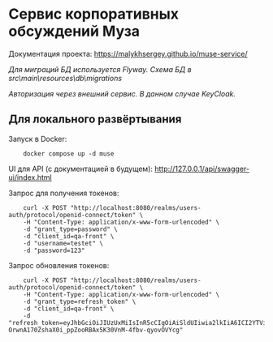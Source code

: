 # Сервис корпоративных обсуждений Муза

Документация проекта: https://malykhsergey.github.io/muse-service/

*Для миграций БД используется Flyway. Схема БД в src\main\resources\db\migrations*

*Авторизация через внешний сервис. В данном случае KeyCloak.*

## Для локального развёртывания

Запуск в Docker:
```shell 
    docker compose up -d muse
```

UI для API (с документацией в будущем): http://127.0.0.1/api/swagger-ui/index.html

Запрос для получения токенов:
```shell
    curl -X POST "http://localhost:8080/realms/users-auth/protocol/openid-connect/token" \
    -H "Content-Type: application/x-www-form-urlencoded" \
    -d "grant_type=password" \
    -d "client_id=qa-front" \
    -d "username=testet" \
    -d "password=123"
```

Запрос обновления токенов:
```shell
    curl -X POST "http://localhost:8080/realms/users-auth/protocol/openid-connect/token" \
    -H "Content-Type: application/x-www-form-urlencoded" \
    -d "grant_type=refresh_token" \
    -d "client_id=qa-front" \
    -d "refresh_token=eyJhbGciOiJIUzUxMiIsInR5cCIgOiAiSldUIiwia2lkIiA6ICI2YTViZjQzYy01Yzk3LTQ5YmQtYTA0YS05MTQ3YzgxYTdiNDgifQ.eyJleHAiOjE3NTQ5OTA5MTgsImlhdCI6MTc1NDk4OTExOCwianRpIjoiMjM2ZDI0ODktZTlhMS00ZGE5LWYyMjMtYzEyMDllMWJjMzM5IiwiaXNzIjoiaHR0cDovL2xvY2FsaG9zdDo4MDgwL3JlYWxtcy91c2Vycy1hdXRoIiwiYXVkIjoiaHR0cDovL2xvY2FsaG9zdDo4MDgwL3JlYWxtcy91c2Vycy1hdXRoIiwic3ViIjoiNTJiODZmMGYtM2E5Ni00YzY4LTlmZDItMmQxYzE2ZTliNDE5IiwidHlwIjoiUmVmcmVzaCIsImF6cCI6InFhLWZyb250Iiwic2lkIjoiZGNhOTFjMzItZTg0OC00NzQ1LTk0ZjctZjUzMTE4Mjg5MGRmIiwic2NvcGUiOiJwcm9maWxlIHJvbGVzIGJhc2ljIHdlYi1vcmlnaW5zIGFjciBlbWFpbCJ9.wBUL5BPkY_8iYQnhJImIGWe82AkRPwCdjfg5NP-OrwnA170ZshaX0i_ppZooRBAx5K30VnM-4fbv-qyovOVYcg"
```